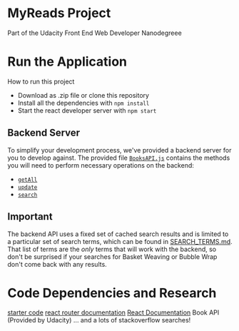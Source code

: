 # MyReads Project
Part of the Udacity Front End Web Developer Nanodegreee

# Run the Application
How to run this project
* Download as .zip file or clone this repository
* Install all the dependencies with `npm install`
* Start the react developer server with `npm start`


## Backend Server

To simplify your development process, we've provided a backend server for you to develop against. The provided file [`BooksAPI.js`](src/BooksAPI.js) contains the methods you will need to perform necessary operations on the backend:

* [`getAll`](#getall)
* [`update`](#update)
* [`search`](#search)

## Important
The backend API uses a fixed set of cached search results and is limited to a particular set of search terms, which can be found in [SEARCH_TERMS.md](SEARCH_TERMS.md). That list of terms are the _only_ terms that will work with the backend, so don't be surprised if your searches for Basket Weaving or Bubble Wrap don't come back with any results.


# Code Dependencies and Research
[starter code](https://github.com/udacity/reactnd-project-myreads-starter)
[react router documentation](https://reacttraining.com/react-router/web/guides/philosophy)
[React Documentation](https://reactjs.org/docs/getting-started.html)
Book API (Provided by Udacity)
... and a lots of stackoverflow searches!
